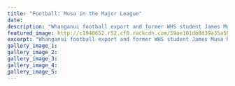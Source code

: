 ```yaml
---
title: "Football: Musa in the Major League"
date: 
description: "Whanganui football export and former WHS student James Musa has taken a major step up in the American scene with the announcement he has signed with the Major League Soccer (MLS) team..."
featured_image: http://c1940652.r52.cf0.rackcdn.com/59ae101db8d39a35a500067d/James-MUSA-chron-14-aug.jpg
excerpt: "Whanganui football export and former WHS student James Musa has taken a major step up in the American scene with the announcement on Friday he has signed with the Major League Soccer (MLS) team, Sporting Kansas City."
gallery_image_1: 
gallery_image_2: 
gallery_image_3: 
gallery_image_4: 
gallery_image_5: 
---
```

